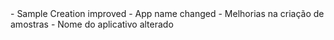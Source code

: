 <en-US>
- Sample Creation improved
- App name changed
</en-US>
<pt-BR>
- Melhorias na criação de amostras
- Nome do aplicativo alterado
</pt-BR>